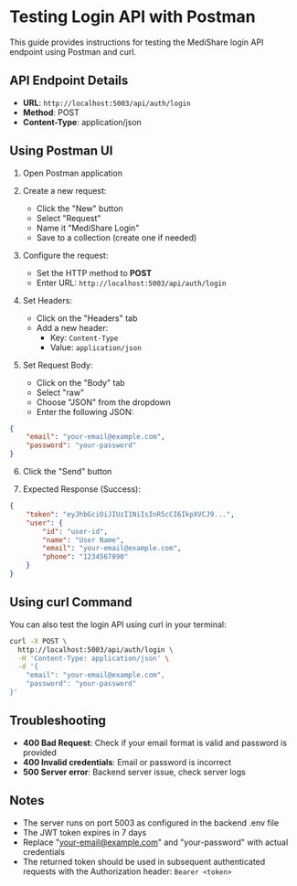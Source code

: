 # Testing Login API with Postman

This guide provides instructions for testing the MediShare login API endpoint using Postman and curl.

## API Endpoint Details

- **URL**: `http://localhost:5003/api/auth/login`
- **Method**: POST
- **Content-Type**: application/json

## Using Postman UI

1. Open Postman application
2. Create a new request:
   - Click the "New" button
   - Select "Request"
   - Name it "MediShare Login"
   - Save to a collection (create one if needed)

3. Configure the request:
   - Set the HTTP method to **POST**
   - Enter URL: `http://localhost:5003/api/auth/login`

4. Set Headers:
   - Click on the "Headers" tab
   - Add a new header:
     - Key: `Content-Type`
     - Value: `application/json`

5. Set Request Body:
   - Click on the "Body" tab
   - Select "raw"
   - Choose "JSON" from the dropdown
   - Enter the following JSON:

```json
{
    "email": "your-email@example.com",
    "password": "your-password"
}
```

6. Click the "Send" button

7. Expected Response (Success):
```json
{
    "token": "eyJhbGciOiJIUzI1NiIsInR5cCI6IkpXVCJ9...",
    "user": {
        "id": "user-id",
        "name": "User Name",
        "email": "your-email@example.com",
        "phone": "1234567890"
    }
}
```

## Using curl Command

You can also test the login API using curl in your terminal:

```bash
curl -X POST \
  http://localhost:5003/api/auth/login \
  -H 'Content-Type: application/json' \
  -d '{
    "email": "your-email@example.com",
    "password": "your-password"
}'
```

## Troubleshooting

- **400 Bad Request**: Check if your email format is valid and password is provided
- **400 Invalid credentials**: Email or password is incorrect
- **500 Server error**: Backend server issue, check server logs

## Notes

- The server runs on port 5003 as configured in the backend .env file
- The JWT token expires in 7 days
- Replace "your-email@example.com" and "your-password" with actual credentials
- The returned token should be used in subsequent authenticated requests with the Authorization header: `Bearer <token>`